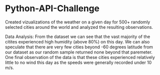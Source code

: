 # Python-API-Challenge
Created vizualizations of the weather on a given day for 500+ randomly selected cities around the world and analyzed the resulting observations.

Data Analysis:
From the dataset we can see that the vast majority of the citites experienced high humidity (above 80%) on this day. We can also speculate that there are very few cities beyond -60 degrees latitude from our dataset as our random sample returned none beyond that paremeter. One final observation of the data is that these cities experienced relatively little to no wind this day as the speeds were generally recorded under 10 m/s.
